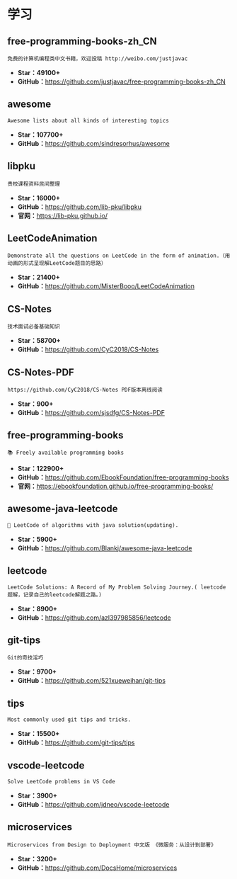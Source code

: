 <!--
 * @Description: 
 * @Author: twp
 * @LastEditors: twp
 * @Date: 2019-05-04 12:41:42
 * @LastEditTime: 2019-06-01 23:55:12
 -->

# 学习

## free-programming-books-zh_CN

    免费的计算机编程类中文书籍，欢迎投稿 http://weibo.com/justjavac

* **Star：49100+**
* **GitHub：**<https://github.com/justjavac/free-programming-books-zh_CN>

## awesome

    Awesome lists about all kinds of interesting topics

* **Star：107700+**
* **GitHub：**<https://github.com/sindresorhus/awesome>

## libpku

    贵校课程资料民间整理

* **Star：16000+**
* **GitHub：**<https://github.com/lib-pku/libpku>
* **官网：**<https://lib-pku.github.io/>

## LeetCodeAnimation

    Demonstrate all the questions on LeetCode in the form of animation.（用动画的形式呈现解LeetCode题目的思路）

* **Star：21400+**
* **GitHub：**<https://github.com/MisterBooo/LeetCodeAnimation>

## CS-Notes

    技术面试必备基础知识

* **Star：58700+**
* **GitHub：**<https://github.com/CyC2018/CS-Notes>

## CS-Notes-PDF

    https://github.com/CyC2018/CS-Notes PDF版本离线阅读

* **Star：900+**
* **GitHub：**<https://github.com/sjsdfg/CS-Notes-PDF>

## free-programming-books

    📚 Freely available programming books

* **Star：122900+**
* **GitHub：**<https://github.com/EbookFoundation/free-programming-books>
* **官网：**<https://ebookfoundation.github.io/free-programming-books/>

## awesome-java-leetcode

    👑 LeetCode of algorithms with java solution(updating).

* **Star：5900+**
* **GitHub：**<https://github.com/Blankj/awesome-java-leetcode>

## leetcode

    LeetCode Solutions: A Record of My Problem Solving Journey.( leetcode题解，记录自己的leetcode解题之路。)

* **Star：8900+**
* **GitHub：**<https://github.com/azl397985856/leetcode>
  
## git-tips

    Git的奇技淫巧

* **Star：9700+**
* **GitHub：**<https://github.com/521xueweihan/git-tips>

## tips

    Most commonly used git tips and tricks.

* **Star：15500+**
* **GitHub：**<https://github.com/git-tips/tips>

## vscode-leetcode

    Solve LeetCode problems in VS Code

* **Star：3900+**
* **GitHub：**<https://github.com/jdneo/vscode-leetcode>

## microservices

    Microservices from Design to Deployment 中文版 《微服务：从设计到部署》

* **Star：3200+**
* **GitHub：**<https://github.com/DocsHome/microservices>
  